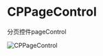 # CPPageControl
分页控件pageControl

![CPPageControl](https://github.com/LeeSons/CPPageControl/blob/master/screen.gif)
